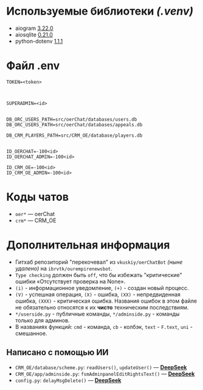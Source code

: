 # Используемые библиотеки _(.venv)_

* aiogram <u>3.22.0</u>
* aiosqlite <u>0.21.0</u>
* python-dotenv <u>1.1.1</u>

# Файл .env

```
TOKEN=<token>



SUPERADMIN=<id>


DB_ORC_USERS_PATH=src/oerChat/databases/users.db
DB_ORC_USERS_PATH=src/oerChat/databases/appeals.db

DB_CRM_PLAYERS_PATH=src/CRM_OE/database/players.db


ID_OERCHAT=-100<id>
ID_OERCHAT_ADMIN=-100<id>

ID_CRM_OE=-100<id>
ID_CRM_OE_ADMIN=-100<id>
```

# Коды чатов

* `oer*` — oerChat
* `crm*` — CRM_OE

# Дополнительная информация

* Гитхаб репозиторий "перекочевал" из `vkuskiy/oerChatBot` _(ныне удалено)_ на `ibrvtk/ourempirenewsbot`.
* `Type checking` должен быть `off`, что бы избежать "критические" ошибки «Отсутствует проверка на None».
* `(i)` - информационное уведомление, `(+)` - создан новый процесс.
* `(V)` - успешная операция, `(X)` - ошибка, `(XX)` - непредвиденная ошибка, `(XXX)` - критическая ошибка. Названия ошибок в этом файле не обязательно относятся к их **чисто** техническим последствиям.
* `*/userside.py` - публичные команды, `*/adminside.py` - команды только для админов.
* В названиях функций: `cmd` - команда, `cb` - колбэк, `text` - `F.text`, `uni` - смешанное.

## Написано с помощью ИИ

* `CRM_OE/database/scheme.py`: `readUsers()`, `updateUser()` — [**DeepSeek**](https://www.deepseek.com)
* `CRM_OE/app/adminside.py`: `fsmAdminpanelEditRightsText()` — [**DeepSeek**](https://www.deepseek.com)
* `config.py`: `delayMsgDelete()` — [**DeepSeek**](https://www.deepseek.com)